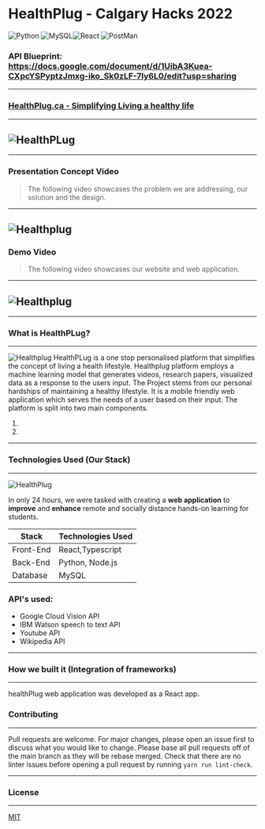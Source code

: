 # HealthPlug - Calgary Hacks 2022 
<img alt="Python" src="https://img.shields.io/badge/Python-FFD43B?style=for-the-badge&logo=python&logoColor=blue"/> <img alt="MySQL" src="https://img.shields.io/badge/MySQL-005C84?style=for-the-badge&logo=mysql&logoColor=white"/><img alt="React" src="https://img.shields.io/badge/React-20232A?style=for-the-badge&logo=react&logoColor=61DAFB"/> <img alt="PostMan" src="https://img.shields.io/badge/Postman-FF6C37?style=for-the-badge&logo=Postman&logoColor=white"/><br> 
### API Blueprint: https://docs.google.com/document/d/1UibA3Kuea-CXpcYSPyptzJmxg-iko_Sk0zLF-7Iy6L0/edit?usp=sharing 
---
### [HealthPlug.ca - Simplifying Living a healthy life](https://healthplug.ca/)
---
![HealthPLug](https://image)
---

---
### Presentation Concept Video
> The following video showcases the problem we are addressing, our solution and the design. 
----
![Healthplug](https://)
----


### Demo Video
> The following video showcases our website and web application. 
----
![Healthplug](https://)
----


---
### What is HealthPLug?
---
![Healthplug](https://)
HealthPLug is a one stop personalised platform that simplifies the concept of living a health lifestyle. Healthplug platform employs a machine learning model that generates videos, research papers, visualized data as a response to the users input. The Project stems from our personal hardships of maintaining a healthy lifestyle. It is a mobile friendly web application which serves the needs of a user based on their input.
The platform is split into two main components.
1. <br>
2. <br>

---
### Technologies Used (Our Stack)
---

![HealthPlug](https://)

In only 24 hours, we were tasked with creating a **web application** to **improve** and **enhance** remote and socially distance hands-on learning for students.

| Stack     | Technologies Used                    |
|-----------|--------------------------------------|
| Front-End | React,Typescript                     |
| Back-End  | Python, Node.js                      |
| Database  |                     MySQL |

### API's used:
* Google Cloud Vision API
* IBM Watson speech to text API
* Youtube API
* Wikipedia API

---
### How we built it (Integration of frameworks)
---
healthPlug web application was developed as a React app.  

### Contributing
---
Pull requests are welcome. For major changes, please open an issue first to discuss what you would like to change. Please base all pull requests off of the main branch as they will be rebase merged. Check that there are no linter issues before opening a pull request by running `yarn run lint-check`.

---
### License
---
[MIT](https://choosealicense.com/licenses/mit/)


